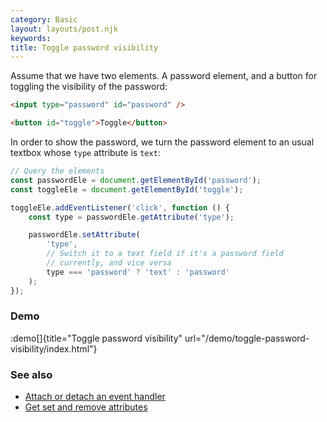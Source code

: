 ```yaml
---
category: Basic
layout: layouts/post.njk
keywords:
title: Toggle password visibility
---
```


Assume that we have two elements. A password element, and a button for toggling the visibility of the password:

```html
<input type="password" id="password" />

<button id="toggle">Toggle</button>
```

In order to show the password, we turn the password element to an usual textbox whose `type` attribute is `text`:

```js
// Query the elements
const passwordEle = document.getElementById('password');
const toggleEle = document.getElementById('toggle');

toggleEle.addEventListener('click', function () {
    const type = passwordEle.getAttribute('type');

    passwordEle.setAttribute(
        'type',
        // Switch it to a text field if it's a password field
        // currently, and vice versa
        type === 'password' ? 'text' : 'password'
    );
});
```

### Demo

:demo[]{title="Toggle password visibility" url="/demo/toggle-password-visibility/index.html"}

### See also

-   [Attach or detach an event handler](/attach-or-detach-an-event-handler)
-   [Get set and remove attributes](/get-set-and-remove-attributes)

